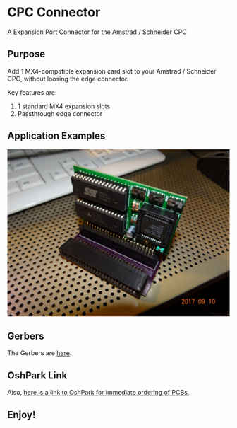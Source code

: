 # CPC Connector
A Expansion Port Connector for the Amstrad / Schneider CPC

## Purpose 

Add 1 MX4-compatible expansion card slot to your Amstrad / Schneider CPC, without loosing the edge connector.

Key features are: 
1. 1 standard MX4 expansion slots 
2. Passthrough edge connector

## Application Examples 

![CPC Connector 1](images/connector-1.JPG)  

## Gerbers 

The Gerbers are [here](gerbers/cpc-connector.zip.zip). 

## OshPark Link 

Also, [here is a link to OshPark for immediate ordering of PCBs.](https://oshpark.com/shared_projects/3yA33GYO) 

## Enjoy! 

